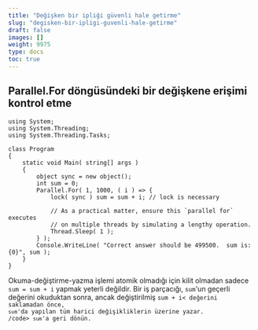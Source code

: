 ```yaml
---
title: "Değişken bir ipliği güvenli hale getirme"
slug: "degisken-bir-ipligi-guvenli-hale-getirme"
draft: false
images: []
weight: 9975
type: docs
toc: true
---
```


## Parallel.For döngüsündeki bir değişkene erişimi kontrol etme
    using System;
    using System.Threading;
    using System.Threading.Tasks;
    
    class Program
    {
        static void Main( string[] args )
        {
            object sync = new object();
            int sum = 0;
            Parallel.For( 1, 1000, ( i ) => {
                lock( sync ) sum = sum + i; // lock is necessary
    
                // As a practical matter, ensure this `parallel for` executes
                // on multiple threads by simulating a lengthy operation.
                Thread.Sleep( 1 );
            } );
            Console.WriteLine( "Correct answer should be 499500.  sum is: {0}", sum );
        }
    }

Okuma-değiştirme-yazma işlemi atomik olmadığı için kilit olmadan sadece <code>sum = sum + i</code> yapmak yeterli değildir. Bir iş parçacığı, <code>sum</code>'un geçerli değerini okuduktan sonra, ancak değiştirilmiş <code>sum + i< değerini saklamadan önce, <code>sum</code>'da yapılan tüm harici değişikliklerin üzerine yazar. /code> <code>sum</code>'a geri dönün.

